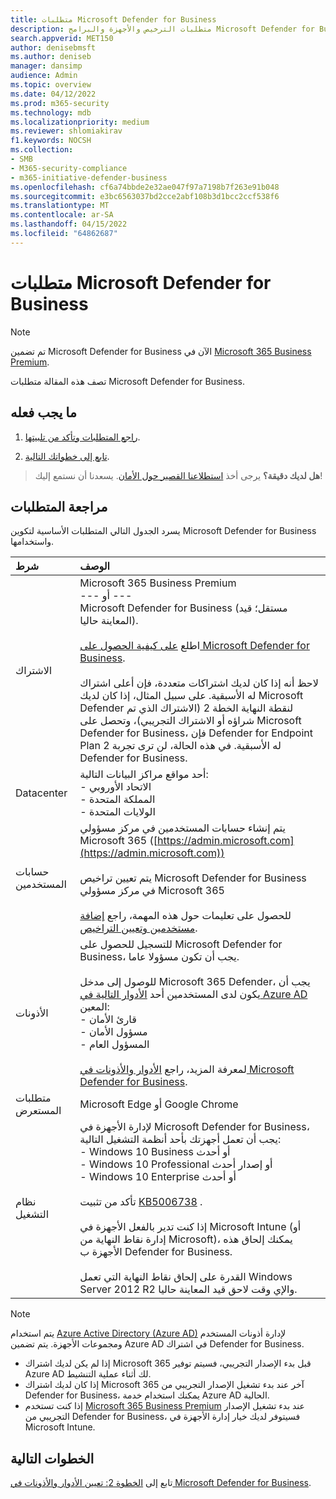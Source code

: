 ```yaml
---
title: متطلبات Microsoft Defender for Business
description: متطلبات الترخيص والأجهزة والبرامج Microsoft Defender for Business
search.appverid: MET150
author: denisebmsft
ms.author: deniseb
manager: dansimp
audience: Admin
ms.topic: overview
ms.date: 04/12/2022
ms.prod: m365-security
ms.technology: mdb
ms.localizationpriority: medium
ms.reviewer: shlomiakirav
f1.keywords: NOCSH
ms.collection:
- SMB
- M365-security-compliance
- m365-initiative-defender-business
ms.openlocfilehash: cf6a74bbde2e32ae047f97a7198b7f263e91b048
ms.sourcegitcommit: e3bc6563037bd2cce2abf108b3d1bcc2ccf538f6
ms.translationtype: MT
ms.contentlocale: ar-SA
ms.lasthandoff: 04/15/2022
ms.locfileid: "64862687"
---
```

# <a name="microsoft-defender-for-business-requirements"></a>متطلبات Microsoft Defender for Business

> [!NOTE]
> تم تضمين Microsoft Defender for Business الآن في [Microsoft 365 Business Premium](../../business-premium/index.md). 

تصف هذه المقالة متطلبات Microsoft Defender for Business.

## <a name="what-to-do"></a>ما يجب فعله

1. [راجع المتطلبات وتأكد من تلبيتها](#review-the-requirements).

2. [تابع إلى خطواتك التالية](#next-steps).

>
> **هل لديك دقيقة؟**
> يرجى أخذ <a href="https://microsoft.qualtrics.com/jfe/form/SV_0JPjTPHGEWTQr4y" target="_blank">استطلاعنا القصير حول الأمان</a>. يسعدنا أن نستمع إليك!
>

## <a name="review-the-requirements"></a>مراجعة المتطلبات

يسرد الجدول التالي المتطلبات الأساسية لتكوين Microsoft Defender for Business واستخدامها.

| شرط | الوصف |
|:---|:---|
| الاشتراك | Microsoft 365 Business Premium <br/>--- أو ---<br/>Microsoft Defender for Business (مستقل؛ قيد المعاينة حاليا). <br/><br/> اطلع [على كيفية الحصول على Microsoft Defender for Business](get-defender-business.md).<br/><br/>لاحظ أنه إذا كان لديك اشتراكات متعددة، فإن أعلى اشتراك له الأسبقية. على سبيل المثال، إذا كان لديك Microsoft Defender لنقطة النهاية الخطة 2 (الاشتراك الذي تم شراؤه أو الاشتراك التجريبي)، وتحصل على Microsoft Defender for Business، فإن Defender for Endpoint Plan 2 له الأسبقية. في هذه الحالة، لن ترى تجربة Defender for Business.  |
| Datacenter | أحد مواقع مراكز البيانات التالية: <br/>- الاتحاد الأوروبي <br/>- المملكة المتحدة <br/>- الولايات المتحدة |
| حسابات المستخدمين | يتم إنشاء حسابات المستخدمين في مركز مسؤولي Microsoft 365 ([https://admin.microsoft.com](https://admin.microsoft.com))<br/><br/>يتم تعيين تراخيص Microsoft Defender for Business في مركز مسؤولي Microsoft 365<br/><br/>للحصول على تعليمات حول هذه المهمة، راجع [إضافة مستخدمين وتعيين التراخيص](mdb-add-users.md). |
| الأذونات  | للتسجيل للحصول على Microsoft Defender for Business، يجب أن تكون مسؤولا عاما.<br/><br/>للوصول إلى مدخل Microsoft 365 Defender، يجب أن يكون لدى المستخدمين أحد [الأدوار التالية في Azure AD](mdb-roles-permissions.md) المعين: <br/>- قارئ الأمان<br/>- مسؤول الأمان<br/>- المسؤول العام<br/><br/>لمعرفة المزيد، راجع [الأدوار والأذونات في Microsoft Defender for Business](mdb-roles-permissions.md). |
| متطلبات المستعرض | Microsoft Edge أو Google Chrome |
| نظام التشغيل | لإدارة الأجهزة في Microsoft Defender for Business، يجب أن تعمل أجهزتك بأحد أنظمة التشغيل التالية: <br/>- Windows 10 Business أو أحدث <br/>- Windows 10 Professional أو إصدار أحدث <br/>- Windows 10 Enterprise أو أحدث <br/><br/>تأكد من تثبيت [KB5006738](https://support.microsoft.com/topic/october-26-2021-kb5006738-os-builds-19041-1320-19042-1320-and-19043-1320-preview-ccbce6bf-ae00-4e66-9789-ce8e7ea35541) . <br/><br/>إذا كنت تدير بالفعل الأجهزة في Microsoft Intune (أو إدارة نقاط النهاية من Microsoft)، يمكنك إلحاق هذه الأجهزة ب Defender for Business.<br/><br/>القدرة على إلحاق نقاط النهاية التي تعمل Windows Server 2012 R2 والإي وقت لاحق قيد المعاينة حاليا. |

> [!NOTE]
> يتم استخدام [Azure Active Directory (Azure AD)](/azure/active-directory/fundamentals/active-directory-whatis) لإدارة أذونات المستخدم ومجموعات الأجهزة. يتم تضمين Azure AD في اشتراك Defender for Business. 
> - إذا لم يكن لديك اشتراك Microsoft 365 قبل بدء الإصدار التجريبي، فسيتم توفير Azure AD لك أثناء عملية التنشيط. 
> - إذا كان لديك اشتراك Microsoft 365 آخر عند بدء تشغيل الإصدار التجريبي من Defender for Business، يمكنك استخدام خدمة Azure AD الحالية. 
> - إذا كنت تستخدم [Microsoft 365 Business Premium](../../business/index.yml) عند بدء تشغيل الإصدار التجريبي من Defender for Business، فسيتوفر لديك خيار إدارة الأجهزة في Microsoft Intune. 

## <a name="next-steps"></a>الخطوات التالية

تابع إلى [الخطوة 2: تعيين الأدوار والأذونات في Microsoft Defender for Business](mdb-roles-permissions.md).
 